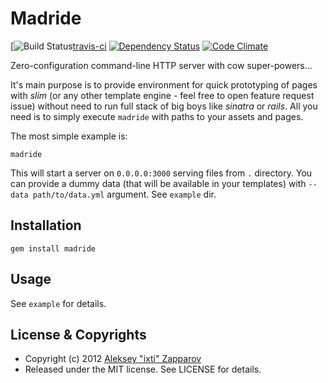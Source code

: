 Madride
=======

[![Build Status](https://secure.travis-ci.org/madride/madride.png)[travis-ci]
[![Dependency Status](https://gemnasium.com/rack/rack.png)][gemnasium]
[![Code Climate](https://codeclimate.com/badge.png)][code-climate]


Zero-configuration command-line HTTP server with cow super-powers...

It's main purpose is to provide environment for quick prototyping of
pages with *slim* (or any other template engine - feel free to open
feature request issue) without need to run full stack of big boys like
*sinatra* or *rails*. All you need is to simply execute `madride` with
paths to your assets and pages.

The most simple example is:

    madride

This will start a server on `0.0.0.0:3000` serving files from `.`
directory. You can provide a dummy data (that will be available in your
templates) with `--data path/to/data.yml` argument. See `example` dir.


Installation
------------

    gem install madride


Usage
-----

See `example` for details.


License & Copyrights
--------------------

* Copyright (c) 2012 [Aleksey "ixti" Zapparov](https://github.com/ixti)
* Released under the MIT license. See LICENSE for details.


[travis-ci]:    http://travis-ci.org/madride/madride
[gemnasium]:    https://gemnasium.com/madride/madride
[code-climate]: https://codeclimate.com/github/madride/madride
